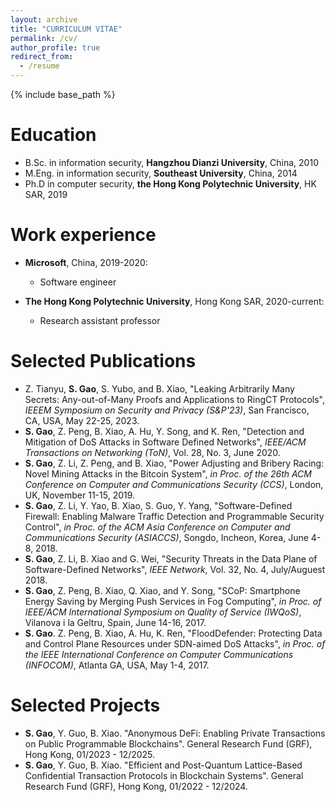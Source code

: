```yaml
---
layout: archive
title: "CURRICULUM VITAE"
permalink: /cv/
author_profile: true
redirect_from:
  - /resume
---
```


{% include base_path %}

Education
======
* B.Sc. in information security, **Hangzhou Dianzi University**, China, 2010
* M.Eng. in information security, **Southeast University**, China, 2014
* Ph.D in computer security, **the Hong Kong Polytechnic University**, HK SAR, 2019

Work experience
======
* **Microsoft**, China, 2019-2020: 
  * Software engineer

* **The Hong Kong Polytechnic University**, Hong Kong SAR, 2020-current: 
  * Research assistant professor

Selected Publications
======
- Z. Tianyu, **S. Gao**, S. Yubo, and B. Xiao, "Leaking Arbitrarily Many Secrets: Any-out-of-Many Proofs and Applications to RingCT Protocols", _IEEEM Symposium on Security and Privacy (S&P'23)_, San Francisco, CA, USA, May 22-25, 2023.
- **S. Gao**, Z. Peng, B. Xiao, A. Hu, Y. Song, and K. Ren, "Detection and Mitigation of DoS Attacks in Software Defined Networks", _IEEE/ACM Transactions on Networking (ToN)_, Vol. 28, No. 3, June 2020.
- **S. Gao**, Z. Li, Z. Peng, and B. Xiao, "Power Adjusting and Bribery Racing: Novel Mining Attacks in the Bitcoin System", _in Proc. of the 26th ACM Conference on Computer and Communications Security (CCS)_, London, UK, November 11-15, 2019.
- **S. Gao**, Z. Li, Y. Yao, B. Xiao, S. Guo, Y. Yang, "Software-Defined Firewall: Enabling Malware Traffic Detection and Programmable Security Control", _in Proc. of the ACM Asia Conference on Computer and Communications Security (ASIACCS)_, Songdo, Incheon, Korea, June 4-8, 2018.
- **S. Gao**, Z. Li, B. Xiao and G. Wei, "Security Threats in the Data Plane of Software-Defined Networks", _IEEE Network_, Vol. 32, No. 4, July/Auguest 2018.
- **S. Gao**, Z. Peng, B. Xiao, Q. Xiao, and Y. Song, "SCoP: Smartphone Energy Saving by Merging Push Services in Fog Computing", _in Proc. of IEEE/ACM International Symposium on Quality of Service (IWQoS)_, Vilanova i la Geltru, Spain, June 14-16, 2017.
- **S. Gao**. Z. Peng, B. Xiao, A. Hu, K. Ren, "FloodDefender: Protecting Data and Control Plane Resources under SDN-aimed DoS Attacks", _in Proc. of the IEEE International Conference on Computer Communications (INFOCOM)_, Atlanta GA, USA, May 1-4, 2017.

Selected Projects
======
- **S. Gao**, Y. Guo, B. Xiao. "Anonymous DeFi: Enabling Private Transactions on Public Programmable Blockchains". General Research Fund (GRF), Hong Kong, 01/2023 - 12/2025.
- **S. Gao**, Y. Guo, B. Xiao. "Efficient and Post-Quantum Lattice-Based Confidential Transaction Protocols in Blockchain Systems". General Research Fund (GRF), Hong Kong, 01/2022 - 12/2024.